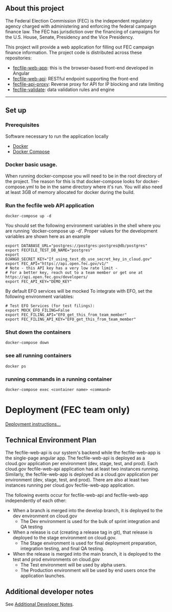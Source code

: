 ## About this project

The Federal Election Commission (FEC) is the independent regulatory agency
charged with administering and enforcing the federal campaign finance law.
The FEC has jurisdiction over the financing of campaigns for the U.S. House,
Senate, Presidency and the Vice Presidency.

This project will provide a web application for filling out FEC campaign
finance information. The project code is distributed across these repositories:

- [fecfile-web-app](https://github.com/fecgov/fecfile-web-app): this is the browser-based front-end developed in Angular
- [fecfile-web-api](https://github.com/fecgov/fecfile-web-api): RESTful endpoint supporting the front-end
- [fecfile-api-proxy](https://github.com/fecgov/fecfile-api-proxy): Reverse proxy for API for IP blocking and rate limiting
- [fecfile-validate](https://github.com/fecgov/fecfile-validate): data validation rules and engine

---

## Set up

### Prerequisites

Software necessary to run the application locally

- [Docker](https://docs.docker.com/get-docker/)
- [Docker Compose](https://docs.docker.com/compose/install/)

### Docker basic usage.

When running docker-compose you will need to be in the root directory of the project. The reason for this is that docker-compose looks for docker-compose.yml to be in the same directory where it's run. You will also need at least 3GB of memory allocated for docker during the build.

### Run the fecfile web API application

`docker-compose up -d`

You should set the following environment variables in the shell where you are running 'docker-compose up -d'.
Proper values for the development variables are shown here as an example

```
export DATABASE_URL="postgres://postgres:postgres@db/postgres"
export FECFILE_TEST_DB_NAME="postgres"
export DJANGO_SECRET_KEY="If_using_test_db_use_secret_key_in_cloud.gov"
export FEC_API="https://api.open.fec.gov/v1/"
# Note - this API key has a very low rate limit -
# For a better key, reach out to a team member or get one at https://api.open.fec.gov/developers/
export FEC_API_KEY="DEMO_KEY"
```

By default EFO services will be mocked
To integrate with EFO, set the following environment variables:

```
# Test EFO Services (for test filings):
export MOCK_EFO_FILING=False
export FEC_FILING_API="EFO_get_this_from_team_member"
export FEC_FILING_API_KEY="EFO_get_this_from_team_member"
```

### Shut down the containers

`docker-compose down`

### see all running containers

`docker ps`

### running commands in a running container

`docker-compose exec <container name> <command>`

# Deployment (FEC team only)

[Deployment instructions...](https://github.com/fecgov/fecfile-web-api/wiki/Deployment)

## Technical Environment Plan

The fecfile-web-api is our system's backend while the fecfile-web-app is the single-page angular app. The fecfile-web-api is deployed as a cloud.gov application per environment (dev, stage, test, and prod). Each cloud.gov fecfile-web-api application has at least two instances running. Similarly, the fecfile-web-app is deployed as a cloud.gov application per environment (dev, stage, test, and prod). There are also at least two instances running per cloud.gov fecfile-web-app application.

The following events occur for fecfile-web-api and fecfile-web-app independently of each other:

- When a branch is merged into the develop branch, it is deployed to the dev environment on cloud.gov
  - The Dev environment is used for the bulk of sprint integration and QA testing
- When a release is cut (creating a release tag in git), that release is deployed to the stage environment on cloud.gov.
  - The Stage environment is used for final deployment preparation, integration testing, and final QA testing.
- When the release is merged into the main branch, it is deployed to the test and prod environments on cloud.gov
  - The Test environment will be used by alpha users.
  - The Production environment will be used by end users once the application launches.

## Additional developer notes

See [Additional Developer Notes](https://github.com/fecgov/fecfile-web-api/wiki/Additional-Developer-Notes).
